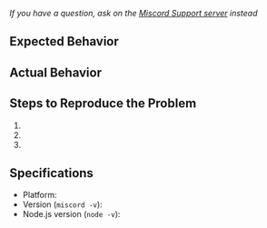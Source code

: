 _If you have a question, ask on the [Miscord Support server](https://discord.gg/DkmTvVz) instead_  
## Expected Behavior


## Actual Behavior


## Steps to Reproduce the Problem

  1.
  1.
  1.

## Specifications

  - Platform:
  - Version (`miscord -v`):
  - Node.js version (`node -v`):
